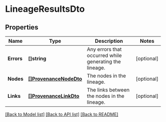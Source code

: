 # LineageResultsDto

## Properties

Name | Type | Description | Notes
------------ | ------------- | ------------- | -------------
**Errors** | **[]string** | Any errors that occurred while generating the lineage. | [optional] 
**Nodes** | [**[]ProvenanceNodeDto**](ProvenanceNodeDTO.md) | The nodes in the lineage. | [optional] 
**Links** | [**[]ProvenanceLinkDto**](ProvenanceLinkDTO.md) | The links between the nodes in the lineage. | [optional] 

[[Back to Model list]](../README.md#documentation-for-models) [[Back to API list]](../README.md#documentation-for-api-endpoints) [[Back to README]](../README.md)


